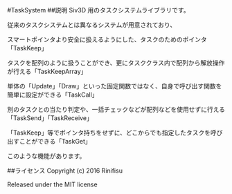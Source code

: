 #TaskSystem
##説明
Siv3D 用のタスクシステムライブラリです。

従来のタスクシステムとは異なるシステムが用意されており、


スマートポインタより安全に扱えるようにした、タスクのためのポインタ「TaskKeep」

タスクを配列のように扱うことができ、更にタスククラス内で配列から解放操作が行える「TaskKeepArray」

単体の「Update」「Draw」といった固定関数ではなく、自身で呼び出す関数を簡単に設定ができる「TaskCall」

別のタスクとの当たり判定や、一括チェックなどが配列などを使用せずに行える「TaskSend」「TaskReceive」

「TaskKeep」等でポインタ持ちをせずに、どこからでも指定したタスクを呼び出すことができる「TaskGet」


このような機能があります。

##ライセンス
Copyright (c) 2016 Rinifisu

Released under the MIT license
